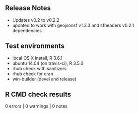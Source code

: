 
## Release Notes

* Updates v0.2 to v0.2.2
* updated to work with geojsonsf v1.3.3 and sfheaders v0.2.1 dependencies



## Test environments
* local OS X install, R 3.6.1
* ubuntu 14.04 (on travis-ci), R 3.5.0
* rhub check with sanitizers
* rhub check for cran
* win-builder (devel and release)

## R CMD check results

0 errors | 0 warnings | 0 notes
